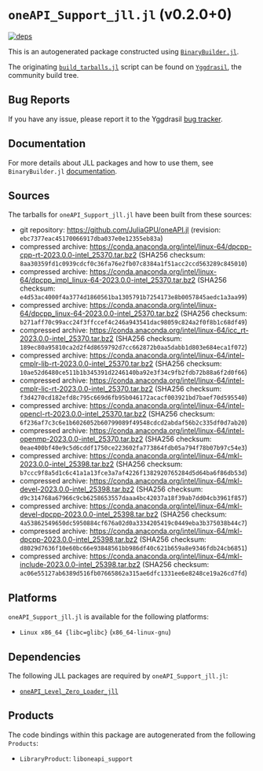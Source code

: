 # `oneAPI_Support_jll.jl` (v0.2.0+0)

[![deps](https://juliahub.com/docs/oneAPI_Support_jll/deps.svg)](https://juliahub.com/ui/Packages/oneAPI_Support_jll/25SX0?page=2)

This is an autogenerated package constructed using [`BinaryBuilder.jl`](https://github.com/JuliaPackaging/BinaryBuilder.jl).

The originating [`build_tarballs.jl`](https://github.com/JuliaPackaging/Yggdrasil/blob/e2cd5166fbd73bf7f1b86ecc6e58c32596f52409/O/oneAPI_Support/build_tarballs.jl) script can be found on [`Yggdrasil`](https://github.com/JuliaPackaging/Yggdrasil/), the community build tree.

## Bug Reports

If you have any issue, please report it to the Yggdrasil [bug tracker](https://github.com/JuliaPackaging/Yggdrasil/issues).

## Documentation

For more details about JLL packages and how to use them, see `BinaryBuilder.jl` [documentation](https://docs.binarybuilder.org/stable/jll/).

## Sources

The tarballs for `oneAPI_Support_jll.jl` have been built from these sources:

* git repository: https://github.com/JuliaGPU/oneAPI.jl (revision: `ebc7377eac45170066917dba037e0e12355eb83a`)
* compressed archive: https://conda.anaconda.org/intel/linux-64/dpcpp-cpp-rt-2023.0.0-intel_25370.tar.bz2 (SHA256 checksum: `8aa30359fd1c0939cdcf0c36fa76e2fb07c8384a1f51acc2ccd563289c845010`)
* compressed archive: https://conda.anaconda.org/intel/linux-64/dpcpp_impl_linux-64-2023.0.0-intel_25370.tar.bz2 (SHA256 checksum: `e4d53ac4000f4a3774d1860561ba1305791b7254173e8b0057845aedc1a3aa99`)
* compressed archive: https://conda.anaconda.org/intel/linux-64/dpcpp_linux-64-2023.0.0-intel_25370.tar.bz2 (SHA256 checksum: `b271aff70c99acc24f3ffccef4c246a943541dac98059c824a2f0f8b1c68df49`)
* compressed archive: https://conda.anaconda.org/intel/linux-64/icc_rt-2023.0.0-intel_25370.tar.bz2 (SHA256 checksum: `189ec80a95810ca2d2f4d8659792d7cc662872b0aa5dabb1d803e684eca1f072`)
* compressed archive: https://conda.anaconda.org/intel/linux-64/intel-cmplr-lib-rt-2023.0.0-intel_25370.tar.bz2 (SHA256 checksum: `10ae52d6480ce511b1b345391d2246140ba92e3f34c9fb2fdb72b88a6f2d0f66`)
* compressed archive: https://conda.anaconda.org/intel/linux-64/intel-cmplr-lic-rt-2023.0.0-intel_25370.tar.bz2 (SHA256 checksum: `f3d4270cd182efd8c795c669d6fb95b046172acacf003921bd7baef70d595540`)
* compressed archive: https://conda.anaconda.org/intel/linux-64/intel-opencl-rt-2023.0.0-intel_25370.tar.bz2 (SHA256 checksum: `6f236af7c3c6e1b6026052b60799089f49548cdcd2abdaf56b2c335df0d7ab20`)
* compressed archive: https://conda.anaconda.org/intel/linux-64/intel-openmp-2023.0.0-intel_25370.tar.bz2 (SHA256 checksum: `0eae400bf40e9c5d6cddf1750ce223602fa773864fdb05a794f78b07b97c54e3`)
* compressed archive: https://conda.anaconda.org/intel/linux-64/mkl-2023.0.0-intel_25398.tar.bz2 (SHA256 checksum: `b7ccc9f8a5d1c6c41a1a13fce3a7af4226f1382920765284d5d64ba6f86db53d`)
* compressed archive: https://conda.anaconda.org/intel/linux-64/mkl-devel-2023.0.0-intel_25398.tar.bz2 (SHA256 checksum: `d9c314768a67966c9cb6258653557daaa4bc42037a18f39ab7dd04cb3961f857`)
* compressed archive: https://conda.anaconda.org/intel/linux-64/mkl-devel-dpcpp-2023.0.0-intel_25398.tar.bz2 (SHA256 checksum: `4a53862549650dc5950884cf676a02d0a3334205419c0449eba3b375038b44c7`)
* compressed archive: https://conda.anaconda.org/intel/linux-64/mkl-dpcpp-2023.0.0-intel_25398.tar.bz2 (SHA256 checksum: `d8029d7636f10e60bc66e93848561bb986df40c621b659a8e9346fdb24cb6851`)
* compressed archive: https://conda.anaconda.org/intel/linux-64/mkl-include-2023.0.0-intel_25398.tar.bz2 (SHA256 checksum: `ac06e55127ab6389d516fb07665862a315ae6dfc1331ee6e8248ce19a26cd7fd`)

## Platforms

`oneAPI_Support_jll.jl` is available for the following platforms:

* `Linux x86_64 {libc=glibc}` (`x86_64-linux-gnu`)

## Dependencies

The following JLL packages are required by `oneAPI_Support_jll.jl`:

* [`oneAPI_Level_Zero_Loader_jll`](https://github.com/JuliaBinaryWrappers/oneAPI_Level_Zero_Loader_jll.jl)

## Products

The code bindings within this package are autogenerated from the following `Products`:

* `LibraryProduct`: `liboneapi_support`
